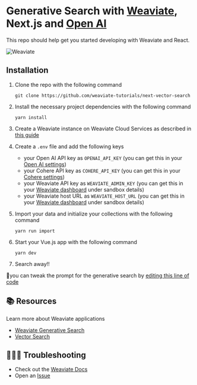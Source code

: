 # Generative Search with [Weaviate](https://weaviate.io/), Next.js and [Open AI](https://openai.com/)

This repo should help get you started developing with Weaviate and React.

![Weaviate](/public/cover.png)

## Installation 

1. Clone the repo with the following command
    ```
    git clone https://github.com/weaviate-tutorials/next-vector-search
    ```

2. Install the necessary project dependencies with the following command
    ```
    yarn install
    ```
3. Create a Weaviate instance on Weaviate Cloud Services as described in [this guide](https://weaviate.io/developers/weaviate/quickstart#step-2-create-an-instance)

4. Create a `.env` file and add the following keys
    - your Open AI API key as `OPENAI_API_KEY` (you can get this in your [Open AI settings](https://platform.openai.com/account/api-keys))
    - your Cohere API key as `COHERE_API_KEY` (you can get this in your [Cohere settings](https://dashboard.cohere.com/api-keys))
    - your Weaviate API key as `WEAVIATE_ADMIN_KEY` (you can get this in your [Weaviate dashboard](https://console.weaviate.cloud/dashboard) under sandbox details)
    - your Weaviate host URL as `WEAVIATE_HOST_URL` (you can get this in your [Weaviate dashboard](https://console.weaviate.cloud/dashboard) under sandbox details)
  
5. Import your data and initialize your collections with the following command
   ```
   yarn run import
   ``` 
5. Start your Vue.js app with the following command
    ```
    yarn dev
    ```

6. Search away!!

💫you can tweak the prompt for the generative search by [editing this line of code]()

## 📚 Resources
Learn more about Weaviate applications
- [Weaviate Generative Search](https://weaviate.io/developers/weaviate/modules/reader-generator-modules/generative-openai)
- [Vector Search](https://weaviate.io/developers/weaviate/search/similarity)
  
## 🤷🏾‍♂️ Troubleshooting
- Check out the [Weaviate Docs](https://weaviate.io/developers/weaviate)
- Open an [Issue](https://github.com/malgamves/vue-vector-search-demo/issues/new)
   
